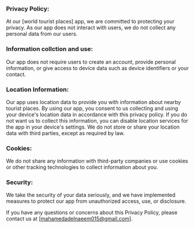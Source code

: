 ### Privacy Policy:

At our [world tourist places] app, we are committed to protecting your privacy.
As our app does not interact with users, we do not collect any personal data from our users.

### Information collction and use:
Our app does not require users to create an account, provide personal information, or give access to device data such as device identifiers or your contact.

### Location Information: 
Our app uses location data to provide you with information about nearby tourist places. By using our app, you consent to us collecting and using your device's location data in accordance with this privacy policy. If you do not want us to collect this information, you can disable location services for the app in your device's settings.
We do not store or share your location data with third parties, except as required by law.

### Cookies:
We do not share any information with third-party companies or use cookies or other tracking technologies to collect information about you.

### Security:
We take the security of your data seriously, and we have implemented measures to protect our app from unauthorized access, use, or disclosure.

If you have any questions or concerns about this Privacy Policy, please contact us at [mahamedadelnaeem015@gmail.com].
